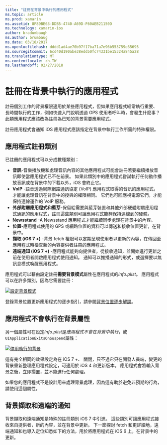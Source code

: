 ```yaml
---
title: "註冊在背景中執行的應用程式"
ms.topic: article
ms.prod: xamarin
ms.assetid: 8F89BE63-DDB5-4740-A69D-F60AEB21150D
ms.technology: xamarin-ios
author: bradumbaugh
ms.author: brumbaug
ms.date: 03/18/2017
ms.openlocfilehash: dddd1ad4ae70b97f17ba71a7e96b553759e35695
ms.sourcegitcommit: 6cd40d190abe38edd50fc74331be15324a845a28
ms.translationtype: MT
ms.contentlocale: zh-TW
ms.lasthandoff: 02/27/2018
---
```

# <a name="registering-applications-to-run-in-the-background"></a>註冊在背景中執行的應用程式

註冊個別工作的背景權限適用於某些應用程式，但如果應用程式經常執行重要、 長時間執行的工作，例如快速入門說明透過 GPS 使用者呼叫時，會發生什麼事？ 此類應用程式應該改為註冊為已知的背景需要應用程式。

註冊應用程式會通知 iOS 應用程式應該指定在背景中執行工作所需的特殊權限。

## <a name="application-registration-categories"></a>應用程式註冊類別

已註冊的應用程式可以分成數種類別：

-  **音訊**-音樂播放機和處理音訊內容的其他應用程式可能會註冊若要繼續播放音訊即使當應用程式已不在前景。 如果此類別中的應用程式嘗試執行任何動作播放音訊或在背景中的下載以外，iOS 會終止它。
-  **VoIP** -語音透過網際網路通訊協定 (VoIP) 應用程式取得的音訊的應用程式，才能讓處理音訊在背景中的授與的權限相同。 它們也可回應視電源它們，才能保持連線運作的 VoIP 服務。
-  **外部附屬應用程式和藍芽**-保留給需要與藍芽裝置和其他外部硬體附屬應用程式通訊的應用程式，註冊這些類別可讓應用程式能夠保持連線到的硬體。
-  **Newsstand** -A Newsstand 應用程式才能繼續同步處理在背景中的內容。
-  **位置**-應用程式使用的 GPS 或網路位置的資料可以傳送和接收位置更新，在背景中。
-  **擷取 (iOS 7 +)** -背景 fetch 權限可以定期呈現使用者以更新的內容，在傳回至應用程式時檢查新的內容提供者註冊的應用程式。
-  **遠端通知 (iOS 7 +)** -應用程式能夠向提供者，從接收通知，並開始進行更新之前在使用者開啟應用程式使用通知。 通知可以推播通知的形式，或選擇要以無訊息模式喚醒應用程式。


應用程式可以藉由設定註冊**需要背景模式**屬性在應用程式的*Info.plist*。 應用程式可以在許多類別，因為它需要註冊：

 [ ![](registering-applications-to-run-in-background-images/bgmodes.png "設定背景模式")](registering-applications-to-run-in-background-images/bgmodes.png)

登錄背景位置更新應用程式的逐步指引，請參閱[背景位置逐步解說](~/ios/app-fundamentals/backgrounding/ios-backgrounding-walkthroughs/location-walkthrough.md)。

## <a name="application-does-not-run-in-background-property"></a>應用程式不會執行在背景屬性

另一個屬性可在設定*Info.plist*是*應用程式不會在背景中執行*，或`UIApplicationExitsOnSuspend`屬性：

 [ ![](registering-applications-to-run-in-background-images/plist.png "停用執行的背景")](registering-applications-to-run-in-background-images/plist.png)

這有完全相同的效果設定為在 iOS 7 +、 關閉，只不過它只在開發人員端，變更的背景重新整理應用程式設定，可適用於 iOS 4 和更新版本。 應用程式會將輸入背景之後，立即擱置，並不能進行任何處理。

如果您的應用程式不是設計用來處理背景處理，因為這有助於避免非預期的行為，請使用這個屬性。

## <a name="background-fetch-and-remote-notifications"></a>背景擷取和遠端的通知

背景擷取和遠端通知是特殊的註冊類別 iOS 7 中引進。 這些類別可讓應用程式接收來自提供者，新的內容，並在背景中更新。 下一節探討 fetch 和更詳細地，遠端通知和也導入定位知悉如下的方法，用於將應用程式在 iOS 6 上，在背景中的更新。
